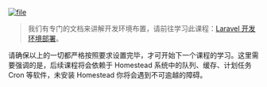 [![](https://iocaffcdn.phphub.org/uploads/images/201805/25/1/4MX77lAE99.jpeg?imageView2/2/w/1240/h/0 "file")](https://iocaffcdn.phphub.org/uploads/images/201805/25/1/4MX77lAE99.jpeg?imageView2/2/w/1240/h/0)

> 我们有专门的文档来讲解开发环境布置，请前往学习此课程：[Laravel 开发环境部署](https://learnku.com/docs/laravel-development-environment/5.5)。

请确保以上的一切都严格按照要求设置完毕，才可开始下一个课程的学习。这里需要强调的是，后续课程将会依赖于 Homestead 系统中的队列、缓存、计划任务 Cron 等软件，未安装 Homestead 你将会遇到不可逾越的障碍。

